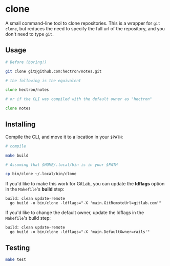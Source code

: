 # clone

A small command-line tool to clone repositories. This is a wrapper for `git clone`, but reduces the need to specify the
full url of the repository, and you don't need to type `git`.

## Usage

```zsh
# Before (boring!)

git clone git@github.com:hectron/notes.git

# the following is the equivalent

clone hectron/notes

# or if the CLI was compiled with the default owner as "hectron"

clone notes
```

## Installing

Compile the CLI, and move it to a location in your `$PATH`:

```zsh
# compile

make build

# Assuming that $HOME/.local/bin is in your $PATH

cp bin/clone ~/.local/bin/clone
```

If you'd like to make this work for GitLab, you can update the **ldflags** option in the `Makefile`'s **build** step:

```make
build: clean update-remote
  go build -o bin/clone -ldflags="-X 'main.GitRemoteUrl=gitlab.com'"
```

If you'd like to change the default owner, update the ldflags in the `Makefile`'s build step:

```make
build: clean update-remote
  go build -o bin/clone -ldflags="-X 'main.DefaultOwner=rails'"
```

## Testing

```zsh
make test
```
